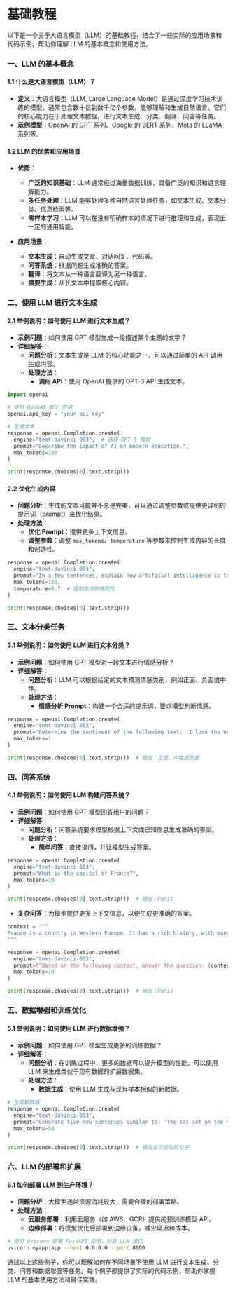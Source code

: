 # 基础教程

以下是一个关于大语言模型（LLM）的基础教程，结合了一些实际的应用场景和代码示例，帮助你理解 LLM 的基本概念和使用方法。

### 一、LLM 的基本概念

#### 1.1 **什么是大语言模型（LLM）？**
- **定义**：大语言模型（LLM, Large Language Model）是通过深度学习技术训练的模型，通常包含数十亿到数千亿个参数，能够理解和生成自然语言。它们的核心能力在于处理文本数据，进行文本生成、分类、翻译、问答等任务。
- **示例模型**：OpenAI 的 GPT 系列、Google 的 BERT 系列、Meta 的 LLaMA 系列等。

#### 1.2 **LLM 的优势和应用场景**
- **优势**：
  - **广泛的知识基础**：LLM 通常经过海量数据训练，具备广泛的知识和语言理解能力。
  - **多任务处理**：LLM 能够处理多种自然语言处理任务，如文本生成、文本分类、信息检索等。
  - **零样本学习**：LLM 可以在没有明确样本的情况下进行推理和生成，表现出一定的通用智能。

- **应用场景**：
  - **文本生成**：自动生成文章、对话回复、代码等。
  - **问答系统**：根据问题生成准确的答案。
  - **翻译**：将文本从一种语言翻译为另一种语言。
  - **摘要生成**：从长文本中提取核心内容。

### 二、使用 LLM 进行文本生成

#### 2.1 **举例说明：如何使用 LLM 进行文本生成？**
- **示例问题**：如何使用 GPT 模型生成一段描述某个主题的文字？
- **详细解答**：
  - **问题分析**：文本生成是 LLM 的核心功能之一，可以通过简单的 API 调用生成内容。
  - **处理方法**：
    - **调用 API**：使用 OpenAI 提供的 GPT-3 API 生成文本。

```python
import openai

# 使用 OpenAI API 密钥
openai.api_key = "your-api-key"

# 生成文本
response = openai.Completion.create(
  engine="text-davinci-003",  # 选择 GPT-3 模型
  prompt="Describe the impact of AI on modern education.",
  max_tokens=100
)

print(response.choices[0].text.strip())
```

#### 2.2 **优化生成内容**
- **问题分析**：生成的文本可能并不总是完美，可以通过调整参数或提供更详细的提示词（prompt）来优化结果。
- **处理方法**：
  - **优化 Prompt**：提供更多上下文信息。
  - **调整参数**：调整 `max_tokens`、`temperature` 等参数来控制生成内容的长度和创造性。

```python
response = openai.Completion.create(
  engine="text-davinci-003",
  prompt="In a few sentences, explain how artificial intelligence is transforming the healthcare industry. Focus on the benefits and challenges.",
  max_tokens=150,
  temperature=0.7  # 控制生成的随机性
)

print(response.choices[0].text.strip())
```

### 三、文本分类任务

#### 3.1 **举例说明：如何使用 LLM 进行文本分类？**
- **示例问题**：如何使用 GPT 模型对一段文本进行情感分析？
- **详细解答**：
  - **问题分析**：LLM 可以根据给定的文本预测情感类别，例如正面、负面或中性。
  - **处理方法**：
    - **情感分析 Prompt**：构建一个合适的提示词，要求模型判断情感。

```python
response = openai.Completion.create(
  engine="text-davinci-003",
  prompt="Determine the sentiment of the following text: 'I love the new features in this product, but it still has some bugs.'\nSentiment:",
  max_tokens=1
)

print(response.choices[0].text.strip())  # 输出：正面、中性或负面
```

### 四、问答系统

#### 4.1 **举例说明：如何使用 LLM 构建问答系统？**
- **示例问题**：如何使用 GPT 模型回答用户的问题？
- **详细解答**：
  - **问题分析**：问答系统要求模型根据上下文或已知信息生成准确的答案。
  - **处理方法**：
    - **简单问答**：直接提问，并让模型生成答案。

```python
response = openai.Completion.create(
  engine="text-davinci-003",
  prompt="What is the capital of France?",
  max_tokens=10
)

print(response.choices[0].text.strip())  # 输出：Paris
```

- **复杂问答**：为模型提供更多上下文信息，以便生成更准确的答案。

```python
context = """
France is a country in Western Europe. It has a rich history, with many cultural landmarks and cities of historical importance. The capital city of France is Paris, which is also its largest city.
"""

response = openai.Completion.create(
  engine="text-davinci-003",
  prompt=f"Based on the following context, answer the question: {context}\n\nWhat is the capital of France?",
  max_tokens=10
)

print(response.choices[0].text.strip())  # 输出：Paris
```

### 五、数据增强和训练优化

#### 5.1 **举例说明：如何使用 LLM 进行数据增强？**
- **示例问题**：如何使用 GPT 模型生成更多的训练数据？
- **详细解答**：
  - **问题分析**：在训练过程中，更多的数据可以提升模型的性能。可以使用 LLM 来生成类似于现有数据的扩展数据集。
  - **处理方法**：
    - **数据生成**：使用 LLM 生成与现有样本相似的新数据。

```python
# 生成新数据
response = openai.Completion.create(
  engine="text-davinci-003",
  prompt="Generate five new sentences similar to: 'The cat sat on the mat.'",
  max_tokens=50
)

print(response.choices[0].text.strip())  # 输出五个类似的句子
```

### 六、LLM 的部署和扩展

#### 6.1 **如何部署 LLM 到生产环境？**
- **问题分析**：大模型通常资源消耗较大，需要合理的部署策略。
- **处理方法**：
  - **云服务部署**：利用云服务（如 AWS、GCP）提供的预训练模型 API。
  - **边缘部署**：将模型优化后部署到边缘设备，减少延迟和成本。

```bash
# 使用 Uvicorn 部署 FastAPI 应用，封装 LLM 接口
uvicorn myapp:app --host 0.0.0.0 --port 8000
```

通过以上这些例子，你可以理解如何在不同场景下使用 LLM 进行文本生成、分类、问答和数据增强等任务。每个例子都提供了实际的代码示例，帮助你掌握 LLM 的基本使用方法和最佳实践。